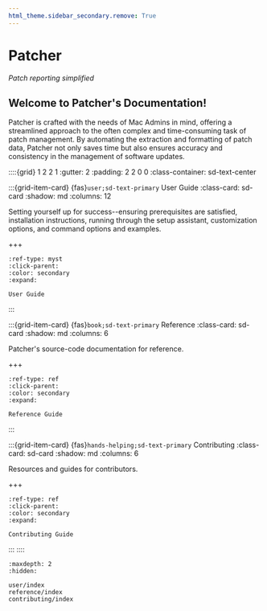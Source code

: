 ```yaml
---
html_theme.sidebar_secondary.remove: True
---
```


# Patcher

*Patch reporting simplified*

## Welcome to Patcher's Documentation!

Patcher is crafted with the needs of Mac Admins in mind, offering a streamlined approach to the often complex and time-consuming task of patch management. By automating the extraction and formatting of patch data, Patcher not only saves time but also ensures accuracy and consistency in the management of software updates.

::::{grid} 1 2 2 1
:gutter: 2
:padding: 2 2 0 0
:class-container: sd-text-center

:::{grid-item-card} {fas}`user;sd-text-primary` User Guide
:class-card: sd-card
:shadow: md
:columns: 12

Setting yourself up for success--ensuring prerequisites are satisfied, installation instructions, running through the setup assistant, customization options, and command options and examples.

+++

```{button-ref} user/index
:ref-type: myst
:click-parent:
:color: secondary
:expand:

User Guide
```

:::

:::{grid-item-card} {fas}`book;sd-text-primary` Reference
:class-card: sd-card
:shadow: md
:columns: 6

Patcher's source-code documentation for reference.

+++

```{button-ref} reference_index
:ref-type: ref
:click-parent:
:color: secondary
:expand:

Reference Guide
```

:::

:::{grid-item-card} {fas}`hands-helping;sd-text-primary` Contributing
:class-card: sd-card
:shadow: md
:columns: 6

Resources and guides for contributors.

+++

```{button-ref} contributing_index
:ref-type: ref
:click-parent:
:color: secondary
:expand:

Contributing Guide
```

:::
::::

```{toctree}
:maxdepth: 2
:hidden:

user/index
reference/index
contributing/index
```
